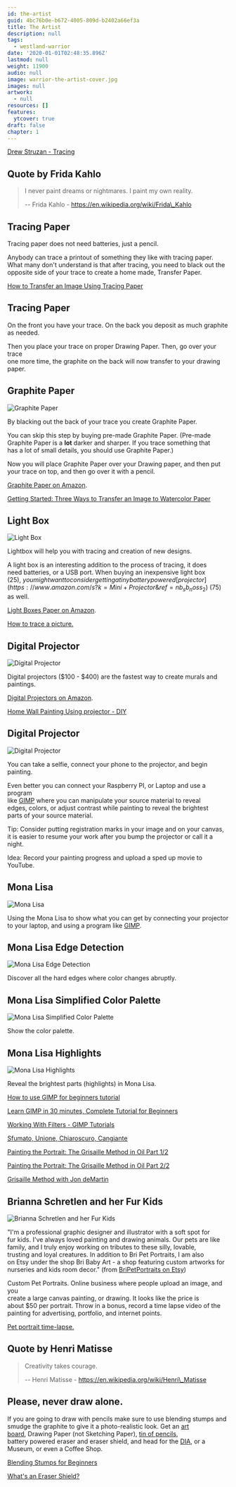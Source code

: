 ```yaml
---
id: the-artist
guid: 4bc76b0e-b672-4005-809d-b2402a66ef3a
title: The Artist
description: null
tags:
  - westland-warrior
date: '2020-01-01T02:48:35.896Z'
lastmod: null
weight: 11900
audio: null
image: warrior-the-artist-cover.jpg
images: null
artwork:
  - null
resources: []
features:
  ytcover: true
draft: false
chapter: 1
---
```


[Drew Struzan - Tracing](https://www.youtube.com/watch?v=0fEMJp70tGU "Play Video")

## Quote by Frida Kahlo

> I never paint dreams or nightmares. I paint my own reality.
>
> \-- Frida Kahlo - https://en.wikipedia.org/wiki/Frida\_Kahlo

## Tracing Paper

Tracing paper does not need batteries, just a pencil.

Anybody can trace a printout of something they like with tracing paper.\
What many don't understand is that after tracing, you need to black out the\
opposite side of your trace to create a home made, Transfer Paper.

[How to Transfer an Image Using Tracing Paper](https://www.youtube.com/watch?v=JW5PYVbc6ho "Play Video")

## Tracing Paper

On the front you have your trace. On the back you deposit as much graphite\
as needed.

Then you place your trace on proper Drawing Paper. Then, go over your trace\
one more time, the graphite on the back will now transfer to your drawing\
paper.

## Graphite Paper

![Graphite Paper](files/graphite-paper.jpg)

By blacking out the back of your trace you create Graphite Paper.

You can skip this step by buying pre-made Graphite Paper. (Pre-made\
Graphite Paper is a **lot** darker and sharper. If you trace something that\
has a lot of small details, you should use Graphite Paper.)

Now you will place Graphite Paper over your Drawing paper, and then put\
your trace on top, and then go over it with a pencil.

[Graphite Paper on Amazon](https://www.amazon.com/graphite-paper/s?k=graphite+paper).

[Getting Started: Three Ways to Transfer an Image to Watercolor Paper](https://www.youtube.com/watch?v=fN-VtUBC7Ys "Play Video")

## Light Box

![Light Box](files/lightbox.jpg)

Lightbox will help you with tracing and creation of new designs.

A light box is an interesting addition to the process of tracing, it does\
need batteries, or a USB port. When buying an inexpensive light box ($25),\
you might want to consider getting a tiny battery powered [projector](https://www.amazon.com/s?k=Mini+Projector\&ref=nb_sb_noss_2)\
($75) as well.

[Light Boxes Paper on Amazon](https://www.amazon.com/s?k=Light+Box+Tracing\&ref=nb_sb_noss_2).

[How to trace a picture.](https://www.youtube.com/watch?v=cQGeOMCGh0U "Play Video")

## Digital Projector

![Digital Projector](files/projector.jpg)

Digital projectors ($100 - $400) are the fastest way to create murals and\
paintings.

[Digital Projectors on Amazon](https://www.amazon.com/Digital-Projectors/s?k=Digital+Projectors).

[Home Wall Painting Using projector - DIY](https://www.youtube.com/watch?v=iGDfa4T9yTE "Play Video")

## Digital Projector

![Digital Projector](files/projector-phone.jpg)

You can take a selfie, connect your phone to the projector, and begin\
painting.

Even better you can connect your Raspberry PI, or Laptop and use a program\
like [GIMP](https://www.gimp.org/) where you can manipulate your source material to reveal\
edges, colors, or adjust contrast while painting to reveal the brightest\
parts of your source material.

Tip: Consider putting registration marks in your image and on your canvas,\
it is easier to resume your work after you bump the projector or call it a\
night.

Idea: Record your painting progress and upload a sped up movie to YouTube.

## Mona Lisa

![Mona Lisa](files/mona1.jpg)

Using the Mona Lisa to show what you can get by connecting your projector\
to your laptop, and using a program like [GIMP](https://www.gimp.org/).

## Mona Lisa Edge Detection

![Mona Lisa Edge Detection](files/mona2.jpg)

Discover all the hard edges where color changes abruptly.

## Mona Lisa Simplified Color Palette

![Mona Lisa Simplified Color Palette](files/mona3.jpg)

Show the color palette.

## Mona Lisa Highlights

![Mona Lisa Highlights](files/mona4.jpg)

Reveal the brightest parts (highlights) in Mona Lisa.

[How to use GIMP for beginners tutorial](https://www.youtube.com/watch?v=7LXyClky6A8 "Play Video")

[Learn GIMP in 30 minutes, Complete Tutorial for Beginners](https://www.youtube.com/watch?v=IeABb8cwdUg "Play Video")

[Working With Filters - GIMP Tutorials](https://www.youtube.com/watch?v=BB6LM9IYcco "Play Video")

[Sfumato, Unione, Chiaroscuro, Cangiante](https://www.youtube.com/watch?v=Rp4G1pXx-cs "Play Video")

[Painting the Portrait: The Grisaille Method in Oil Part 1/2](https://www.youtube.com/watch?v=1183SVMyJVI "Play Video")

[Painting the Portrait: The Grisaille Method in Oil Part 2/2](https://www.youtube.com/watch?v=vN6aZSSGKGs "Play Video")

[Grisaille Method with Jon deMartin](https://www.youtube.com/watch?v=JPar_nzAEL0 "Play Video")

## Brianna Schretlen and her Fur Kids

![Brianna Schretlen and her Fur Kids](files/bri.jpg)

"I'm a professional graphic designer and illustrator with a soft spot for\
fur kids. I've always loved painting and drawing animals. Our pets are like\
family, and I truly enjoy working on tributes to these silly, lovable,\
trusting and loyal creatures. In addition to Bri Pet Portraits, I am also\
on Etsy under the shop Bri Baby Art - a shop featuring custom artworks for\
nurseries and kids room decor." (from [BriPetPortraits on Etsy](https://www.etsy.com/shop/BriPetPortraits))

Custom Pet Portraits. Online business where people upload an image, and you\
create a large canvas painting, or drawing. It looks like the price is\
about $50 per portrait. Throw in a bonus, record a time lapse video of the\
painting for advertising, portfolio, and internet points.

[Pet portrait time-lapse.](https://www.youtube.com/watch?v=Aqn363Z1f5A "Play Video")

## Quote by Henri Matisse

> Creativity takes courage.
>
> \-- Henri Matisse - https://en.wikipedia.org/wiki/Henri\_Matisse

## Please, never draw alone.

If you are going to draw with pencils make sure to use blending stumps and\
smudge the graphite to give it a photo-realistic look. Get an [art\
board](https://www.amazon.com/s/ref=nb_sb_noss?url=search-alias%3Darts-crafts\&field-keywords=Sketch+Tote+Drawing+), Drawing Paper (not Sketching Paper), [tin of pencils](https://www.amazon.com/s/ref=nb_sb_noss?url=search-alias%3Doffice-products\&field-keywords=Staedtler+Lumograph+Graphite+Drawing),\
battery powered eraser and eraser shield, and head for the [DIA](https://www.dia.org/), or a\
Museum, or even a Coffee Shop.

[Blending Stumps for Beginners](https://www.youtube.com/watch?v=zHiaJMf7m9Y "Play Video")

[What's an Eraser Shield?](https://www.youtube.com/watch?v=bluffx6sB04 "Play Video")

